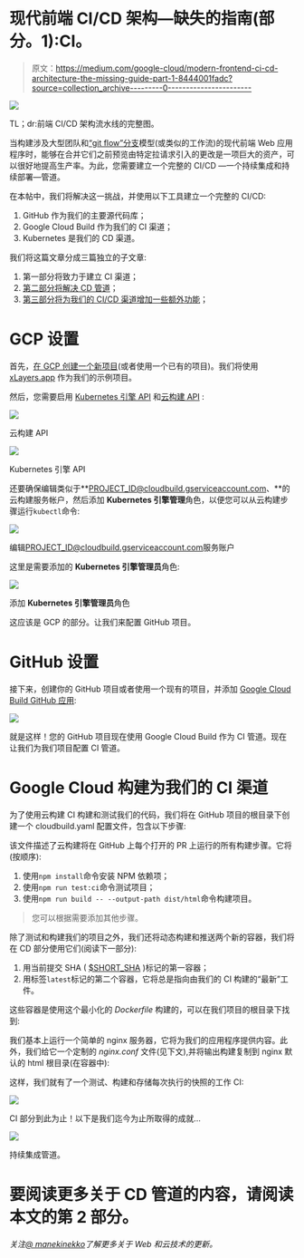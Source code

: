 # 现代前端 CI/CD 架构—缺失的指南(部分。1):CI。

> 原文：<https://medium.com/google-cloud/modern-frontend-ci-cd-architecture-the-missing-guide-part-1-8444001fadc?source=collection_archive---------0----------------------->

![](img/31034175952138947c3e14f771c262a1.png)

TL；dr:前端 CI/CD 架构流水线的完整图。

当构建涉及大型团队和[“git flow”分支](https://nvie.com/posts/a-successful-git-branching-model/)模型(或类似的工作流)的现代前端 Web 应用程序时，能够在合并它们之前预览由特定拉请求引入的更改是一项巨大的资产，可以很好地提高生产率。为此，您需要建立一个完整的 CI/CD —一个持续集成和持续部署—管道。

在本帖中，我们将解决这一挑战，并使用以下工具建立一个完整的 CI/CD:

1.  GitHub 作为我们的主要源代码库；
2.  Google Cloud Build 作为我们的 CI 渠道；
3.  Kubernetes 是我们的 CD 渠道。

我们将这篇文章分成三篇独立的子文章:

1.  第一部分将致力于建立 CI 渠道；
2.  [第二部分将解决 CD 管道](/@wassimchegham/modern-frontend-ci-cd-architecture-the-missing-guide-part-2-d51875bd0e65)；
3.  [第三部分将为我们的 CI/CD 渠道增加一些额外功能](/@wassimchegham/modern-frontend-ci-cd-architecture-the-missing-guide-part-3-9a6be231d14)；

# GCP 设置

首先，[在 GCP 创建一个新项目](https://console.cloud.google.com/projectcreate)(或者使用一个已有的项目)。我们将使用 [xLayers.app](https://xlayers.app) 作为我们的示例项目。

然后，您需要启用 [Kubernetes 引擎 API](https://console.cloud.google.com/apis/library/container.googleapis.com) 和[云构建 API](https://console.cloud.google.com/apis/library/cloudbuild.googleapis.com) :

![](img/3b2c373c1cd182b74f741b4f4a381876.png)

云构建 API

![](img/d5c7db5a74b298ccd7e42059491d715a.png)

Kubernetes 引擎 API

还要确保编辑类似于**PROJECT_ID@cloudbuild.gserviceaccount.com、**的云构建服务帐户，然后添加 **Kubernetes 引擎管理**角色，以便您可以从云构建步骤运行`kubectl`命令:

![](img/0d8005f29a9e6ab541f439173814ac57.png)

编辑[PROJECT_ID@cloudbuild.gserviceaccount.com](mailto:PROJECT_ID@cloudbuild.gserviceaccount.com)服务账户

这里是需要添加的 **Kubernetes 引擎管理员**角色:

![](img/e424eaa3b087b8e9f973083bcfeb722f.png)

添加 **Kubernetes 引擎管理员**角色

这应该是 GCP 的部分。让我们来配置 GitHub 项目。

# GitHub 设置

接下来，创建你的 GitHub 项目或者使用一个现有的项目，并添加 [Google Cloud Build GitHub 应用](https://github.com/marketplace/google-cloud-build):

![](img/90b6cc203b66c1cbcc2e769953c82040.png)

就是这样！您的 GitHub 项目现在使用 Google Cloud Build 作为 CI 管道。现在让我们为我们项目配置 CI 管道。

# Google Cloud 构建为我们的 CI 渠道

为了使用云构建 CI 构建和测试我们的代码，我们将在 GitHub 项目的根目录下创建一个 cloudbuild.yaml 配置文件，包含以下步骤:

该文件描述了云构建将在 GitHub 上每个打开的 PR 上运行的所有构建步骤。它将(按顺序):

1.  使用`npm install`命令安装 NPM 依赖项；
2.  使用`npm run test:ci`命令测试项目；
3.  使用`npm run build -- --output-path dist/html`命令构建项目。

> 您可以根据需要添加其他步骤。

除了测试和构建我们的项目之外，我们还将动态构建和推送两个新的容器，我们将在 CD 部分使用它们(阅读下一部分):

1.  用当前提交 SHA ( [$SHORT_SHA](https://cloud.google.com/cloud-build/docs/configuring-builds/substitute-variable-values) )标记的第一容器；
2.  用标签`latest`标记的第二个容器，它将总是指向由我们的 CI 构建的“最新”工件。

这些容器是使用这个最小化的 *Dockerfile* 构建的，可以在我们项目的根目录下找到:

我们基本上运行一个简单的 nginx 服务器，它将为我们的应用程序提供内容。此外，我们给它一个定制的 *nginx.conf* 文件(见下文),并将输出构建复制到 nginx 默认的 html 根目录(在容器中):

这样，我们就有了一个测试、构建和存储每次执行的快照的工作 CI:

![](img/1b05e8fb00f42706403d0ef7917a63b5.png)

CI 部分到此为止！以下是我们迄今为止所取得的成就…

![](img/8f13cb82fd915eb29d1d830301aec972.png)

持续集成管道。

# 要阅读更多关于 CD 管道的内容，请阅读本文的第 2 部分。

*关注*[*@ manekinekko*](https://twitter.com/manekinekko)*了解更多关于 Web 和云技术的更新。*